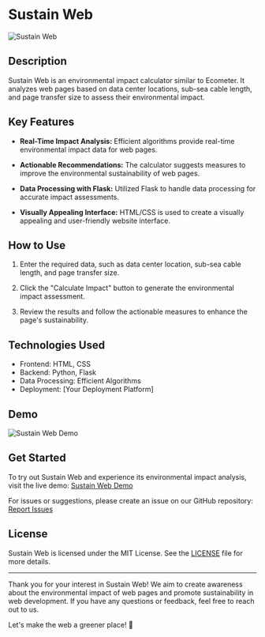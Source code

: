 # Sustain Web

![Sustain Web](https://your-image-url.com)

## Description

Sustain Web is an environmental impact calculator similar to Ecometer. It analyzes web pages based on data center locations, sub-sea cable length, and page transfer size to assess their environmental impact.

## Key Features

- **Real-Time Impact Analysis:** Efficient algorithms provide real-time environmental impact data for web pages.

- **Actionable Recommendations:** The calculator suggests measures to improve the environmental sustainability of web pages.

- **Data Processing with Flask:** Utilized Flask to handle data processing for accurate impact assessments.

- **Visually Appealing Interface:** HTML/CSS is used to create a visually appealing and user-friendly website interface.

## How to Use

1. Enter the required data, such as data center location, sub-sea cable length, and page transfer size.

2. Click the "Calculate Impact" button to generate the environmental impact assessment.

3. Review the results and follow the actionable measures to enhance the page's sustainability.

## Technologies Used

- Frontend: HTML, CSS
- Backend: Python, Flask
- Data Processing: Efficient Algorithms
- Deployment: [Your Deployment Platform]

## Demo

![Sustain Web Demo](https://your-demo-url.com)


## Get Started

To try out Sustain Web and experience its environmental impact analysis, visit the live demo: [Sustain Web Demo](https://your-demo-url.com)

For issues or suggestions, please create an issue on our GitHub repository: [Report Issues](https://github.com/your-username/sustain-web/issues)

## License

Sustain Web is licensed under the MIT License. See the [LICENSE](https://github.com/your-username/sustain-web/blob/main/LICENSE) file for more details.

---

Thank you for your interest in Sustain Web! We aim to create awareness about the environmental impact of web pages and promote sustainability in web development. If you have any questions or feedback, feel free to reach out to us.

Let's make the web a greener place! 🌿
